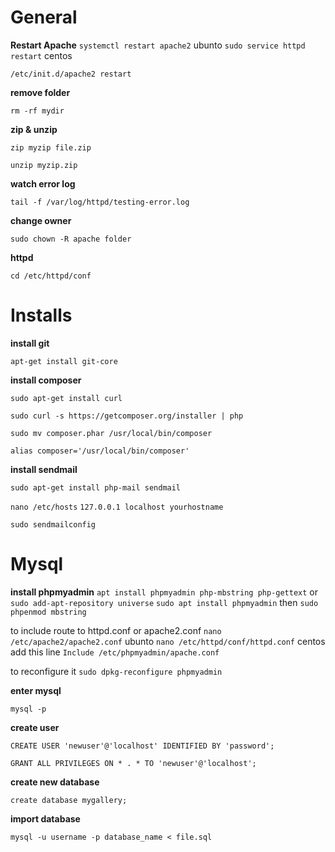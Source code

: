 
# General 

**Restart Apache**
``systemctl restart apache2`` ubunto
``sudo service httpd restart`` centos

``/etc/init.d/apache2 restart``


**remove folder**

``rm -rf mydir``


**zip & unzip**

``zip myzip file.zip``

``unzip myzip.zip``


**watch error log**

``tail -f /var/log/httpd/testing-error.log``


**change owner**

``sudo chown -R apache folder``


**httpd**

``cd /etc/httpd/conf``


# Installs
 
**install git**

``apt-get install git-core``

**install composer**

``sudo apt-get install curl``

``sudo curl -s https://getcomposer.org/installer | php``

``sudo mv composer.phar /usr/local/bin/composer``

``alias composer='/usr/local/bin/composer'``

**install sendmail**

``sudo apt-get install php-mail sendmail``

``nano /etc/hosts``
``127.0.0.1 localhost yourhostname``

``sudo sendmailconfig``

# Mysql 

**install phpmyadmin**
``apt install phpmyadmin php-mbstring php-gettext``
or
``sudo add-apt-repository universe``
``sudo apt install phpmyadmin``
then
``sudo phpenmod mbstring``

to include route to httpd.conf or apache2.conf
``nano /etc/apache2/apache2.conf`` ubunto
``nano /etc/httpd/conf/httpd.conf`` centos
add this line
``Include /etc/phpmyadmin/apache.conf``

to reconfigure it 
``sudo dpkg-reconfigure phpmyadmin``



**enter mysql**

``mysql -p``

**create user**

``CREATE USER 'newuser'@'localhost' IDENTIFIED BY 'password';``

``GRANT ALL PRIVILEGES ON * . * TO 'newuser'@'localhost';``

**create new database**

``create database mygallery;``


**import database**

``mysql -u username -p database_name < file.sql``


